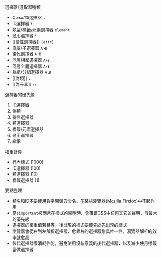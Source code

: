 選擇器/選取器種類
- Class/類選擇器 `.`
- ID選擇器 `#`
- 類型/標籤/元素選擇器 `element`
- 通用選擇器 `*`
- [[屬性選擇器]] `[attr]`
- 直屬/子選擇器 `A>B`
- 後代選擇器 `A B`
- 同層相鄰選擇器 `A+B`
- 同層全體選擇器 `A~B`
- 群組/分組選擇器 `A,B`
- [[偽類]] `:`
- [[偽元素]] `::`

選擇器的優先級
1. ID選擇器
2. 偽類
3. 屬性選擇器
4. 類選擇器
5. 標籤/元素選擇器
6. 通用選擇器
7. 繼承

權重計算
- 行內樣式 (1000)
- ID選擇器 (100)
- 類選擇器 (10)
- 標籤選擇器 (1)

要點整理
- 類名和ID不要使用數字開頭的命名，在某些瀏覽器(Mozilla Firefox)中不起作用
- 當`!important`被應用在樣式的聲明時，會覆蓋CSS中任何其它的聲明，有最大的優先級
- 選擇器的權重值若相等，後出現的樣式要優先於先出現的樣式
- 瀏覽器會從右到左解析選擇器，愈靠右的選擇器愈具唯一性，瀏覽器解析的效率就愈高
- 後代選擇器很消耗性能，避免使用沒有意義的後代選擇器，以及減少使用標籤當做選擇器